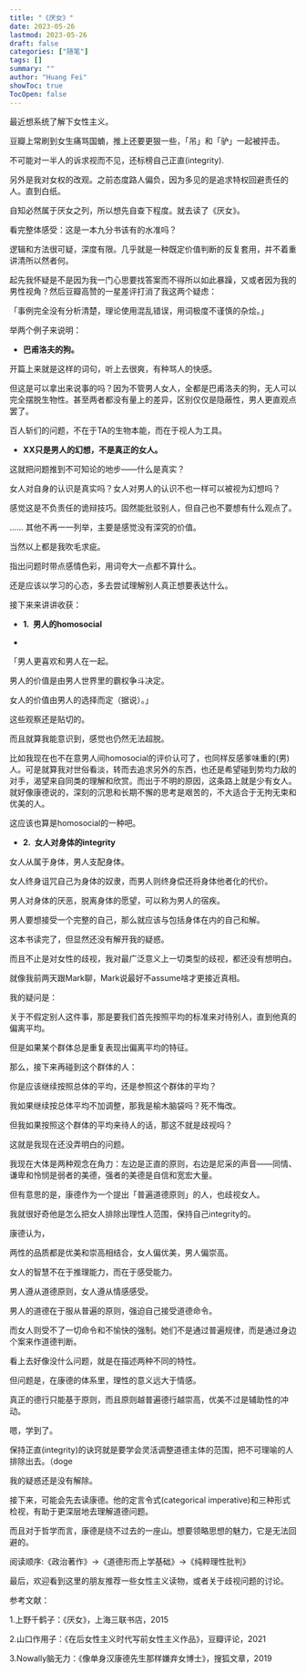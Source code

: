 ```yaml
---
title: "《厌女》"
date: 2023-05-26
lastmod: 2023-05-26
draft: false
categories: ["随笔"]
tags: []
summary: ""
author: "Huang Fei"
showToc: true
TocOpen: false
---
```


最近想系统了解下女性主义。

豆瓣上常刷到女生痛骂国蝻，推上还要更狠一些，「吊」和「驴」一起被抨击。

不可能对一半人的诉求视而不见，还标榜自己正直(integrity).

另外是我对女权的改观。之前态度路人偏负，因为多见的是追求特权回避责任的人。直到白纸。

自知必然属于厌女之列，所以想先自查下程度。就去读了《厌女》。

看完整体感受：这是一本九分书该有的水准吗？

逻辑和方法很可疑，深度有限。几乎就是一种既定价值判断的反复套用，并不着重讲清所以然者何。

起先我怀疑是不是因为我一门心思要找答案而不得所以如此暴躁，又或者因为我的男性视角？然后豆瓣高赞的一星差评打消了我这两个疑虑：

「事例完全没有分析清楚，理论使用混乱错误，用词极度不谨慎的杂烩。」

举两个例子来说明：

- **巴甫洛夫的狗。**

开篇上来就是这样的词句，听上去很爽，有种骂人的快感。

但这是可以拿出来说事的吗？因为不管男人女人，全都是巴甫洛夫的狗，无人可以完全摆脱生物性。甚至两者都没有量上的差异，区别仅仅是隐蔽性，男人更直观点罢了。

百人斩们的问题，不在于TA的生物本能，而在于视人为工具。

- **XX只是男人的幻想，不是真正的女人。**

这就把问题推到不可知论的地步——什么是真实？

女人对自身的认识是真实吗？女人对男人的认识不也一样可以被视为幻想吗？

感觉这是不负责任的诡辩技巧。固然能批驳别人，但自己也不要想有什么观点了。

……
其他不再一一列举，主要是感觉没有深究的价值。

当然以上都是我吹毛求疵。

指出问题时带点感情色彩，用词夸大一点都不算什么。

还是应该以学习的心态，多去尝试理解别人真正想要表达什么。

接下来来讲讲收获：

- **1.  男人的homosocial**

- 

「男人更喜欢和男人在一起。

男人的价值是由男人世界里的霸权争斗决定。

女人的价值由男人的选择而定（据说）。」

这些观察还是贴切的。

而且就算我能意识到，感觉也仍然无法超脱。

比如我现在也不在意男人间homosocial的评价认可了，也同样反感爹味重的(男)人。可是就算我对世俗看淡，转而去追求另外的东西，也还是希望碰到势均力敌的对手，渴望来自同类的理解和欣赏。而出于不明的原因，这条路上就是少有女人。就好像康德说的，深刻的沉思和长期不懈的思考是艰苦的，不大适合于无拘无束和优美的人。

这应该也算是homosocial的一种吧。

- **2.  女人对身体的integrity**

女人从属于身体，男人支配身体。

女人终身诅咒自己为身体的奴隶，而男人则终身偿还将身体他者化的代价。

男人对身体的厌恶，脱离身体的愿望，可以称为男人的宿疾。

男人要想接受一个完整的自己，那么就应该与包括身体在内的自己和解。

这本书读完了，但显然还没有解开我的疑惑。

而且不止是对女性的歧视，我对最广泛意义上一切类型的歧视，都还没有想明白。

就像我前两天跟Mark聊，Mark说最好不assume啥才更接近真相。

我的疑问是：

关于不假定别人这件事，那是要我们首先按照平均的标准来对待别人，直到他真的偏离平均。

但是如果某个群体总是重复表现出偏离平均的特征。

那么，接下来再碰到这个群体的人：

你是应该继续按照总体的平均，还是参照这个群体的平均？

我如果继续按总体平均不加调整，那我是榆木脑袋吗？死不悔改。

但我如果按照这个群体的平均来待人的话，那这不就是歧视吗？

这就是我现在还没弄明白的问题。

我现在大体是两种观念在角力：左边是正直的原则，右边是尼采的声音——同情、谦卑和怜悯是弱者的美德，强者的美德是自信和宽宏大量。

但有意思的是，康德作为一个提出「普遍道德原则」的人，也歧视女人。

我就很好奇他是怎么把女人排除出理性人范围，保持自己integrity的。

康德认为，

两性的品质都是优美和崇高相结合，女人偏优美，男人偏崇高。

女人的智慧不在于推理能力，而在于感受能力。

男人遵从道德原则，女人遵从情感感受。

男人的道德在于服从普遍的原则，强迫自己接受道德命令。

而女人则受不了一切命令和不愉快的强制。她们不是通过普遍规律，而是通过身边个案来作道德判断。

看上去好像没什么问题，就是在描述两种不同的特性。

但问题是，在康德的体系里，理性的意义远大于情感。

真正的德行只能基于原则，而且原则越普遍德行越崇高，优美不过是辅助性的冲动。

嗯，学到了。

保持正直(integrity)的诀窍就是要学会灵活调整道德主体的范围，把不可理喻的人排除出去。（doge

我的疑惑还是没有解除。

接下来，可能会先去读康德。他的定言令式(categorical imperative)和三种形式检视，有助于更深层地去理解道德问题。

而且对于哲学而言，康德是绕不过去的一座山。想要领略思想的魅力，它是无法回避的。

阅读顺序:《政治著作》->《道德形而上学基础》->《纯粹理性批判》

最后，欢迎看到这里的朋友推荐一些女性主义读物，或者关于歧视问题的讨论。

参考文献：

1.上野千鹤子：《厌女》，上海三联书店，2015

2.山口作用子：《在后女性主义时代写前女性主义作品》，豆瓣评论，2021

3.Nowally脑无力：《像单身汉康德先生那样嫌弃女博士》，搜狐文章，2019